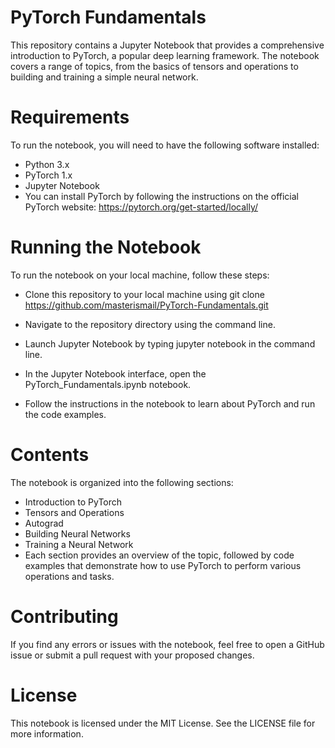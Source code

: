 # PyTorch Fundamentals
This repository contains a Jupyter Notebook that provides a comprehensive introduction to PyTorch, a popular deep learning framework. The notebook covers a range of topics, from the basics of tensors and operations to building and training a simple neural network.

# Requirements
To run the notebook, you will need to have the following software installed:

* Python 3.x
* PyTorch 1.x
* Jupyter Notebook
* You can install PyTorch by following the instructions on the official PyTorch website: https://pytorch.org/get-started/locally/

# Running the Notebook
To run the notebook on your local machine, follow these steps:

* Clone this repository to your local machine using git clone https://github.com/masterismail/PyTorch-Fundamentals.git

* Navigate to the repository directory using the command line.

* Launch Jupyter Notebook by typing jupyter notebook in the command line.

* In the Jupyter Notebook interface, open the PyTorch_Fundamentals.ipynb notebook.

* Follow the instructions in the notebook to learn about PyTorch and run the code examples.

# Contents
The notebook is organized into the following sections:

* Introduction to PyTorch
* Tensors and Operations
* Autograd
* Building Neural Networks
* Training a Neural Network
* Each section provides an overview of the topic, followed by code examples that demonstrate how to use PyTorch to perform various operations and tasks.

# Contributing
If you find any errors or issues with the notebook, feel free to open a GitHub issue or submit a pull request with your proposed changes.

# License
This notebook is licensed under the MIT License. See the LICENSE file for more information.
